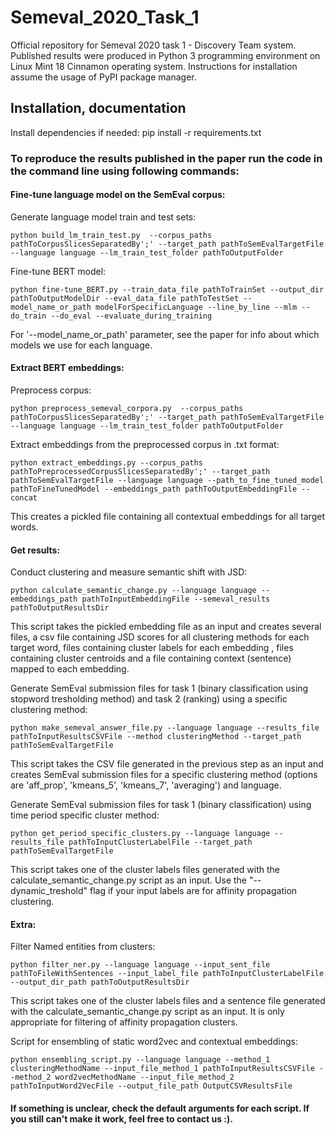 # Semeval_2020_Task_1

Official repository for Semeval 2020 task 1 - Discovery Team system. Published results were produced in Python 3 programming environment on Linux Mint 18 Cinnamon operating system. Instructions for installation assume the usage of PyPI package manager.<br/>


## Installation, documentation ##

Install dependencies if needed: pip install -r requirements.txt

### To reproduce the results published in the paper run the code in the command line using following commands: ###

#### Fine-tune language model on the SemEval corpus:<br/>

Generate language model train and test sets:<br/>
```
python build_lm_train_test.py  --corpus_paths pathToCorpusSlicesSeparatedBy';' --target_path pathToSemEvalTargetFile --language language --lm_train_test_folder pathToOutputFolder
```
Fine-tune BERT model:<br/>

```
python fine-tune_BERT.py --train_data_file pathToTrainSet --output_dir pathToOutputModelDir --eval_data_file pathToTestSet --model_name_or_path modelForSpecificLanguage --line_by_line --mlm --do_train --do_eval --evaluate_during_training
```

For '--model_name_or_path' parameter, see the paper for info about which models we use for each language.

#### Extract BERT embeddings:<br/>

Preprocess corpus:<br/>

```
python preprocess_semeval_corpora.py  --corpus_paths pathToCorpusSlicesSeparatedBy';' --target_path pathToSemEvalTargetFile --language language --lm_train_test_folder pathToOutputFolder
```

Extract embeddings from the preprocessed corpus in .txt format:<br/>

```
python extract_embeddings.py --corpus_paths pathToPreprocessedCorpusSlicesSeparatedBy';' --target_path pathToSemEvalTargetFile --language language --path_to_fine_tuned_model pathToFineTunedModel --embeddings_path pathToOutputEmbeddingFile --concat 
```

This creates a pickled file containing all contextual embeddings for all target words.<br/>

#### Get results:<br/>

Conduct clustering and measure semantic shift with JSD:<br/>

```
python calculate_semantic_change.py --language language --embeddings_path pathToInputEmbeddingFile --semeval_results pathToOutputResultsDir
```

This script takes the pickled embedding file as an input and creates several files, a csv file containing JSD scores for all clustering methods for each target word, files containing cluster labels for each embedding , files containing cluster centroids and a file containing context (sentence) mapped to each embedding.<br/>

Generate SemEval submission files for task 1 (binary classification using stopword tresholding method) and task 2 (ranking) using a specific clustering method:<br/>

```
python make_semeval_answer_file.py --language language --results_file pathToInputResultsCSVFile --method clusteringMethod --target_path pathToSemEvalTargetFile
```

This script takes the CSV file generated in the previous step as an input and creates SemEval submission files for a specific clustering method (options are 'aff_prop', 'kmeans_5', 'kmeans_7', 'averaging') and language.<br/>

Generate SemEval submission files for task 1 (binary classification) using time period specific cluster method:<br/>

```
python get_period_specific_clusters.py --language language --results_file pathToInputClusterLabelFile --target_path pathToSemEvalTargetFile
```
This script takes one of the cluster labels files generated with the calculate_semantic_change.py script as an input. Use the "--dynamic_treshold" flag if your input labels are for affinity propagation clustering.<br/>

#### Extra:<br/>

Filter Named entities from clusters:<br/>

```
python filter_ner.py --language language --input_sent_file pathToFileWithSentences --input_label_file pathToInputClusterLabelFile --output_dir_path pathToOutputResultsDir
```

This script takes one of the cluster labels files and a sentence file generated with the calculate_semantic_change.py script as an input. It is only appropriate for filtering of affinity propagation clusters.<br/>

Script for ensembling of static word2vec and contextual embeddings:<br/>

```
python ensembling_script.py --language language --method_1 clusteringMethodName --input_file_method_1 pathToInputResultsCSVFile --method_2 word2vecMethodName --input_file_method_2 pathToInputWord2VecFile --output_file_path OutputCSVResultsFile
```

#### If something is unclear, check the default arguments for each script. If you still can't make it work, feel free to contact us :).

